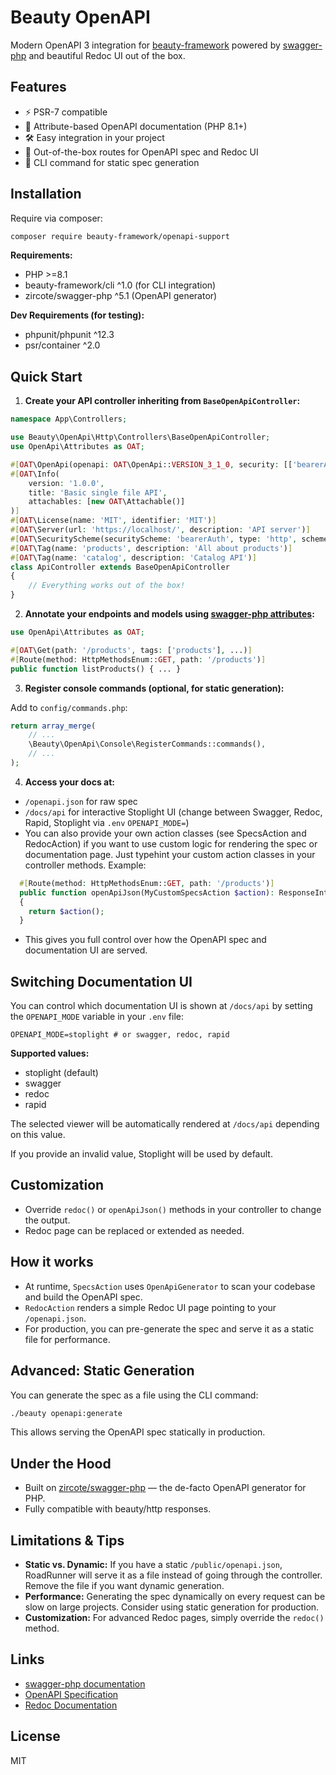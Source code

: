 # Beauty OpenAPI

Modern OpenAPI 3 integration for [beauty-framework](https://github.com/beauty-framework) powered by [swagger-php](https://github.com/zircote/swagger-php) and beautiful Redoc UI out of the box.

## Features

* ⚡️ PSR-7 compatible
* 🍰 Attribute-based OpenAPI documentation (PHP 8.1+)
* 🛠 Easy integration in your project
* 🚀 Out-of-the-box routes for OpenAPI spec and Redoc UI
* 💾 CLI command for static spec generation

## Installation

Require via composer:

```bash
composer require beauty-framework/openapi-support
```

**Requirements:**

* PHP >=8.1
* beauty-framework/cli ^1.0 (for CLI integration)
* zircote/swagger-php ^5.1 (OpenAPI generator)

**Dev Requirements (for testing):**

* phpunit/phpunit ^12.3
* psr/container ^2.0

## Quick Start

1. **Create your API controller inheriting from `BaseOpenApiController`:**

```php
namespace App\Controllers;

use Beauty\OpenApi\Http\Controllers\BaseOpenApiController;
use OpenApi\Attributes as OAT;

#[OAT\OpenApi(openapi: OAT\OpenApi::VERSION_3_1_0, security: [['bearerAuth' => []]])]
#[OAT\Info(
    version: '1.0.0',
    title: 'Basic single file API',
    attachables: [new OAT\Attachable()]
)]
#[OAT\License(name: 'MIT', identifier: 'MIT')]
#[OAT\Server(url: 'https://localhost/', description: 'API server')]
#[OAT\SecurityScheme(securityScheme: 'bearerAuth', type: 'http', scheme: 'bearer', description: 'Basic Auth')]
#[OAT\Tag(name: 'products', description: 'All about products')]
#[OAT\Tag(name: 'catalog', description: 'Catalog API')]
class ApiController extends BaseOpenApiController
{
    // Everything works out of the box!
}
```

2. **Annotate your endpoints and models using [swagger-php attributes](https://github.com/zircote/swagger-php/blob/master/Examples/Attributes/README.md):**

```php
use OpenApi\Attributes as OAT;

#[OAT\Get(path: '/products', tags: ['products'], ...)]
#[Route(method: HttpMethodsEnum::GET, path: '/products')]
public function listProducts() { ... }
```

3. **Register console commands (optional, for static generation):**

Add to `config/commands.php`:

```php
return array_merge(
    // ...
    \Beauty\OpenApi\Console\RegisterCommands::commands(),
    // ...
);
```

4. **Access your docs at:**

* `/openapi.json` for raw spec
* `/docs/api` for interactive Stoplight UI (change between Swagger, Redoc, Rapid, Stoplight via `.env` `OPENAPI_MODE=`)
* You can also provide your own action classes (see SpecsAction and RedocAction) if you want to use custom logic for rendering the spec or documentation page. Just typehint your custom action classes in your controller methods.
Example:
```php
  #[Route(method: HttpMethodsEnum::GET, path: '/products')]
  public function openApiJson(MyCustomSpecsAction $action): ResponseInterface
  {
    return $action();
  }
```
* This gives you full control over how the OpenAPI spec and documentation UI are served.

## Switching Documentation UI
You can control which documentation UI is shown at `/docs/api` by setting the `OPENAPI_MODE` variable in your `.env` file:

```dotenv
OPENAPI_MODE=stoplight # or swagger, redoc, rapid
```

**Supported values:**
- stoplight (default)
- swagger
- redoc
- rapid

The selected viewer will be automatically rendered at `/docs/api` depending on this value.

If you provide an invalid value, Stoplight will be used by default.

## Customization

* Override `redoc()` or `openApiJson()` methods in your controller to change the output.
* Redoc page can be replaced or extended as needed.

## How it works

* At runtime, `SpecsAction` uses `OpenApiGenerator` to scan your codebase and build the OpenAPI spec.
* `RedocAction` renders a simple Redoc UI page pointing to your `/openapi.json`.
* For production, you can pre-generate the spec and serve it as a static file for performance.

## Advanced: Static Generation

You can generate the spec as a file using the CLI command:

```bash
./beauty openapi:generate
```

This allows serving the OpenAPI spec statically in production.

## Under the Hood

* Built on [zircote/swagger-php](https://github.com/zircote/swagger-php) — the de-facto OpenAPI generator for PHP.
* Fully compatible with beauty/http responses.

## Limitations & Tips

* **Static vs. Dynamic:** If you have a static `/public/openapi.json`, RoadRunner will serve it as a file instead of going through the controller. Remove the file if you want dynamic generation.
* **Performance:** Generating the spec dynamically on every request can be slow on large projects. Consider using static generation for production.
* **Customization:** For advanced Redoc pages, simply override the `redoc()` method.

## Links

* [swagger-php documentation](https://github.com/zircote/swagger-php)
* [OpenAPI Specification](https://swagger.io/specification/)
* [Redoc Documentation](https://redocly.com/docs/redoc/)

## License

MIT

